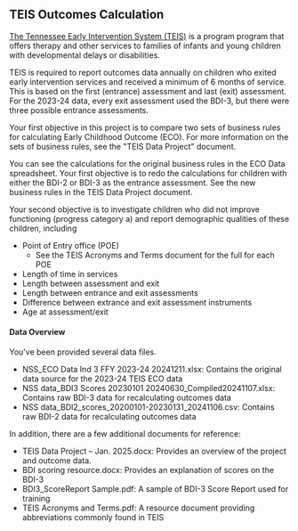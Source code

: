 ## TEIS Outcomes Calculation

[The Tennessee Early Intervention System (TEIS)](https://www.tn.gov/disability-and-aging/disability-aging-programs/teis.html) is a program program that offers therapy and other services to families of infants and young children with developmental delays or disabilities. 

TEIS is required to report outcomes data annually on children who exited early intervention services and received a minimum of 6 months of service. This is based on the first (entrance) assessment and last (exit) assessment. For the 2023-24 data, every exit assessment used the BDI-3, but there were three possible entrance assessments.

Your first objective in this project is to compare two sets of business rules for calculating Early Childhood Outcome (ECO). For more information on the sets of business rules, see the "TEIS Data Project" document. 

You can see the calculations for the original business rules in the ECO Data spreadsheet. Your first objective is to redo the calculations for children with either the BDI-2 or BDI-3 as the entrance assessment. See the new business rules in the TEIS Data Project document.

Your second objective is to investigate children who did not improve functioning (progress category a) and report demographic qualities of these children, including
* Point of Entry office (POE)
    - See the TEIS Acronyms and Terms document for the full for each POE
* Length of time in services
* Length between assessment and exit
* Length between entrance and exit assessments
* Difference between extrance and exit assessment instruments
* Age at assessment/exit

#### Data Overview

You've been provided several data files.

* NSS_ECO Data Ind 3 FFY 2023-24 20241211.xlsx: Contains the original data source for the 2023-24 TEIS ECO data
* NSS data_BDI3 Scores 20230101 20240630_Compiled20241107.xlsx: Contains raw BDI-3 data for recalculating outcomes data
* NSS data_BDI2_scores_20200101-20230131_20241106.csv: Contains raw BDI-2 data for recalculating outcomes data

In addition, there are a few additional documents for reference:

* TEIS Data Project – Jan. 2025.docx: Provides an overview of the project and outcome data. 
* BDI scoring resource.docx: Provides an explanation of scores on the BDI-3
* BDI3_ScoreReport Sample.pdf: A sample of BDI-3 Score Report used for training
* TEIS Acronyms and Terms.pdf: A resource document providing abbreviations commonly found in TEIS
